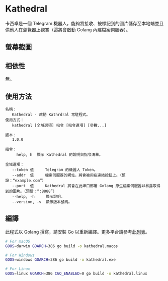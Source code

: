 # Kathedral

卡西卓是一個 Telegram 機器人，能夠將接收、被標記到的圖片儲存至本地端並且供他人在瀏覽器上觀賞（這將會啟動 Golang 內建檔案伺服器）。

## 螢幕截圖

## 相依性
無。

## 使用方法

```
名稱：
   Kathedral - 啟動 Kathrdral 常駐程式。
使用方式：
   kathedral [全域選項] 指令 [指令選項] [參數...]

版本：
   1.0.0

指令：
     help, h  顯示 Kathedral 的說明與指令清單。

全域選項：
   --token 值     Telegram 的機器人 Token。
   --addr  值     檔案伺服器的網址，將會被用在連結按鈕上。（預設：“example.com”）
   --port  值     Kathedral 將會在此埠口部署 Golang 原生檔案伺服器以暴露取得到的圖片。（預設：“:8888”）
   --help, -h     顯示說明。
   --version, -v  顯示版本號碼。
```

## 編譯

此程式以 Golang 撰寫，請安裝 Go 以重新編譯。更多平台請參考[此列表](https://golang.org/doc/install/source#environment)。

```bash
# For macOS
GOOS=darwin GOARCH=386 go build -o kathedral.macos

# For Windows
GOOS=windows GOARCH=386 go build -o kathedral.exe

# For Linux
GOOS=linux GOARCH=386 CGO_ENABLED=0 go build -o kathedral.linux
```
